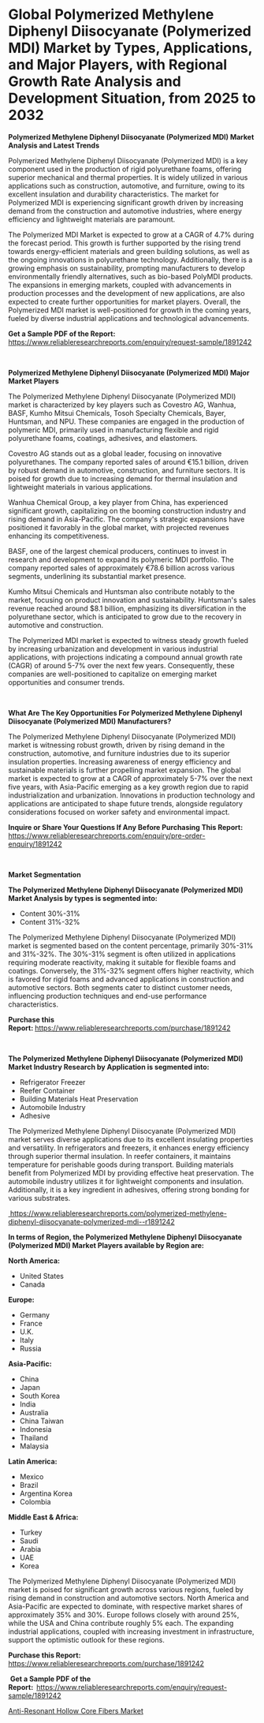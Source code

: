 <p><h1>Global Polymerized Methylene Diphenyl Diisocyanate (Polymerized MDI) Market by Types, Applications, and Major Players, with Regional Growth Rate Analysis and Development Situation, from 2025 to 2032</h1></p><p><strong>Polymerized Methylene Diphenyl Diisocyanate (Polymerized MDI) Market Analysis and Latest Trends</strong></p>
<p><p>Polymerized Methylene Diphenyl Diisocyanate (Polymerized MDI) is a key component used in the production of rigid polyurethane foams, offering superior mechanical and thermal properties. It is widely utilized in various applications such as construction, automotive, and furniture, owing to its excellent insulation and durability characteristics. The market for Polymerized MDI is experiencing significant growth driven by increasing demand from the construction and automotive industries, where energy efficiency and lightweight materials are paramount.</p><p>The Polymerized MDI Market is expected to grow at a CAGR of 4.7% during the forecast period. This growth is further supported by the rising trend towards energy-efficient materials and green building solutions, as well as the ongoing innovations in polyurethane technology. Additionally, there is a growing emphasis on sustainability, prompting manufacturers to develop environmentally friendly alternatives, such as bio-based PolyMDI products. The expansions in emerging markets, coupled with advancements in production processes and the development of new applications, are also expected to create further opportunities for market players. Overall, the Polymerized MDI market is well-positioned for growth in the coming years, fueled by diverse industrial applications and technological advancements.</p></p>
<p><strong>Get a Sample PDF of the Report:&nbsp;</strong> <a href="https://www.reliableresearchreports.com/enquiry/request-sample/1891242?utm_campaign=2593&utm_medium=2&utm_source=Github&utm_content=ia&utm_term=03042025&utm_id=polymerized-methylene-diphenyl-diisocyanate-polymerized-mdi">https://www.reliableresearchreports.com/enquiry/request-sample/1891242</a></p>
<p>&nbsp;</p>
<p><strong>Polymerized Methylene Diphenyl Diisocyanate (Polymerized MDI) Major Market Players</strong></p>
<p><p>The Polymerized Methylene Diphenyl Diisocyanate (Polymerized MDI) market is characterized by key players such as Covestro AG, Wanhua, BASF, Kumho Mitsui Chemicals, Tosoh Specialty Chemicals, Bayer, Huntsman, and NPU. These companies are engaged in the production of polymeric MDI, primarily used in manufacturing flexible and rigid polyurethane foams, coatings, adhesives, and elastomers.</p><p>Covestro AG stands out as a global leader, focusing on innovative polyurethanes. The company reported sales of around €15.1 billion, driven by robust demand in automotive, construction, and furniture sectors. It is poised for growth due to increasing demand for thermal insulation and lightweight materials in various applications.</p><p>Wanhua Chemical Group, a key player from China, has experienced significant growth, capitalizing on the booming construction industry and rising demand in Asia-Pacific. The company's strategic expansions have positioned it favorably in the global market, with projected revenues enhancing its competitiveness.</p><p>BASF, one of the largest chemical producers, continues to invest in research and development to expand its polymeric MDI portfolio. The company reported sales of approximately €78.6 billion across various segments, underlining its substantial market presence.</p><p>Kumho Mitsui Chemicals and Huntsman also contribute notably to the market, focusing on product innovation and sustainability. Huntsman's sales revenue reached around $8.1 billion, emphasizing its diversification in the polyurethane sector, which is anticipated to grow due to the recovery in automotive and construction.</p><p>The Polymerized MDI market is expected to witness steady growth fueled by increasing urbanization and development in various industrial applications, with projections indicating a compound annual growth rate (CAGR) of around 5-7% over the next few years. Consequently, these companies are well-positioned to capitalize on emerging market opportunities and consumer trends.</p></p>
<p>&nbsp;</p>
<p><strong>What Are The Key Opportunities For Polymerized Methylene Diphenyl Diisocyanate (Polymerized MDI) Manufacturers?</strong></p>
<p><p>The Polymerized Methylene Diphenyl Diisocyanate (Polymerized MDI) market is witnessing robust growth, driven by rising demand in the construction, automotive, and furniture industries due to its superior insulation properties. Increasing awareness of energy efficiency and sustainable materials is further propelling market expansion. The global market is expected to grow at a CAGR of approximately 5-7% over the next five years, with Asia-Pacific emerging as a key growth region due to rapid industrialization and urbanization. Innovations in production technology and applications are anticipated to shape future trends, alongside regulatory considerations focused on worker safety and environmental impact.</p></p>
<p><strong>Inquire or Share Your Questions If Any Before Purchasing This Report:</strong> <a href="https://www.reliableresearchreports.com/enquiry/pre-order-enquiry/1891242?utm_campaign=2593&utm_medium=2&utm_source=Github&utm_content=ia&utm_term=03042025&utm_id=polymerized-methylene-diphenyl-diisocyanate-polymerized-mdi">https://www.reliableresearchreports.com/enquiry/pre-order-enquiry/1891242</a></p>
<p>&nbsp;</p>
<p><strong>Market Segmentation</strong></p>
<p><strong>The Polymerized Methylene Diphenyl Diisocyanate (Polymerized MDI) Market Analysis by types is segmented into:</strong></p>
<p><ul><li>Content 30%-31%</li><li>Content 31%-32%</li></ul></p>
<p><p>The Polymerized Methylene Diphenyl Diisocyanate (Polymerized MDI) market is segmented based on the content percentage, primarily 30%-31% and 31%-32%. The 30%-31% segment is often utilized in applications requiring moderate reactivity, making it suitable for flexible foams and coatings. Conversely, the 31%-32% segment offers higher reactivity, which is favored for rigid foams and advanced applications in construction and automotive sectors. Both segments cater to distinct customer needs, influencing production techniques and end-use performance characteristics.</p></p>
<p><strong>Purchase this Report:&nbsp;</strong><a href="https://www.reliableresearchreports.com/purchase/1891242?utm_campaign=2593&utm_medium=2&utm_source=Github&utm_content=ia&utm_term=03042025&utm_id=polymerized-methylene-diphenyl-diisocyanate-polymerized-mdi">https://www.reliableresearchreports.com/purchase/1891242</a></p>
<p>&nbsp;</p>
<p><strong>The Polymerized Methylene Diphenyl Diisocyanate (Polymerized MDI) Market Industry Research by Application is segmented into:</strong></p>
<p><ul><li>Refrigerator Freezer</li><li>Reefer Container</li><li>Building Materials Heat Preservation</li><li>Automobile Industry</li><li>Adhesive</li></ul></p>
<p><p>The Polymerized Methylene Diphenyl Diisocyanate (Polymerized MDI) market serves diverse applications due to its excellent insulating properties and versatility. In refrigerators and freezers, it enhances energy efficiency through superior thermal insulation. In reefer containers, it maintains temperature for perishable goods during transport. Building materials benefit from Polymerized MDI by providing effective heat preservation. The automobile industry utilizes it for lightweight components and insulation. Additionally, it is a key ingredient in adhesives, offering strong bonding for various substrates.</p></p>
<p><a href="https://www.reliableresearchreports.com/polymerized-methylene-diphenyl-diisocyanate-polymerized-mdi--r1891242?utm_campaign=2593&utm_medium=2&utm_source=Github&utm_content=ia&utm_term=03042025&utm_id=polymerized-methylene-diphenyl-diisocyanate-polymerized-mdi">&nbsp;https://www.reliableresearchreports.com/polymerized-methylene-diphenyl-diisocyanate-polymerized-mdi--r1891242</a></p>
<p><strong>In terms of Region, the Polymerized Methylene Diphenyl Diisocyanate (Polymerized MDI) Market Players available by Region are:</strong></p>
<p>
    <p> <strong> North America: </strong>
        <ul>
            <li>United States</li>
            <li>Canada</li>
        </ul>
        </p> 
    <p> <strong> Europe: </strong>
        <ul>
            <li>Germany</li>
            <li>France</li>
            <li>U.K.</li>
            <li>Italy</li>
            <li>Russia</li>
        </ul>
        </p> 
    <p> <strong> Asia-Pacific: </strong>
        <ul>
            <li>China</li>
            <li>Japan</li>
            <li>South Korea</li>
            <li>India</li>
            <li>Australia</li>
            <li>China Taiwan</li>
            <li>Indonesia</li>
            <li>Thailand</li>
            <li>Malaysia</li>
        </ul>
        </p> 
    <p> <strong> Latin America: </strong>
        <ul>
            <li>Mexico</li>
            <li>Brazil</li>
            <li>Argentina Korea</li>
            <li>Colombia</li>
        </ul>
        </p> 
    <p> <strong> Middle East & Africa: </strong>
        <ul>
            <li>Turkey</li>
            <li>Saudi</li>
            <li>Arabia</li>
            <li>UAE</li>
            <li>Korea</li>
        </ul>
    </p>
    </p>
<p><p>The Polymerized Methylene Diphenyl Diisocyanate (Polymerized MDI) market is poised for significant growth across various regions, fueled by rising demand in construction and automotive sectors. North America and Asia-Pacific are expected to dominate, with respective market shares of approximately 35% and 30%. Europe follows closely with around 25%, while the USA and China contribute roughly 5% each. The expanding industrial applications, coupled with increasing investment in infrastructure, support the optimistic outlook for these regions.</p></p>
<p><strong>Purchase this Report: </strong><a href="https://www.reliableresearchreports.com/purchase/1891242?utm_campaign=2593&utm_medium=2&utm_source=Github&utm_content=ia&utm_term=03042025&utm_id=polymerized-methylene-diphenyl-diisocyanate-polymerized-mdi">https://www.reliableresearchreports.com/purchase/1891242</a></p>
<p>&nbsp;<strong>Get a Sample PDF of the Report:&nbsp;&nbsp;</strong><a href="https://www.reliableresearchreports.com/enquiry/request-sample/1891242?utm_campaign=2593&utm_medium=2&utm_source=Github&utm_content=ia&utm_term=03042025&utm_id=polymerized-methylene-diphenyl-diisocyanate-polymerized-mdi">https://www.reliableresearchreports.com/enquiry/request-sample/1891242</a></p>
<p><strong></strong></p>
<p><p><a href="https://github.com/rodinayygacklezi/Market-Research-Report-List-1/blob/main/anti-resonant-hollow-core-fibers-market.md?utm_campaign=2593&utm_medium=2&utm_source=Github&utm_content=ia&utm_term=03042025&utm_id=polymerized-methylene-diphenyl-diisocyanate-polymerized-mdi">Anti-Resonant Hollow Core Fibers Market</a></p></p>